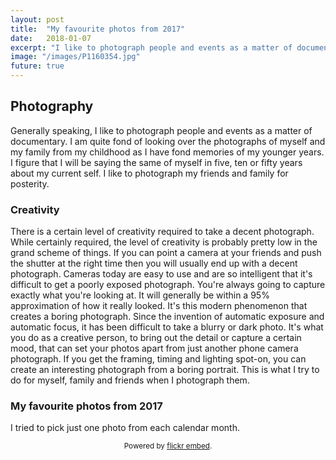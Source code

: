 ```yaml
---
layout: post
title:  "My favourite photos from 2017"
date:   2018-01-07
excerpt: "I like to photograph people and events as a matter of documentary"
image: "/images/P1160354.jpg"
future: true
---
```


## Photography
Generally speaking, I like to photograph people and events as a matter of documentary. I am quite fond of looking over the photographs of myself and my family from my childhood as I have fond memories of my younger years. I figure that I will be saying the same of myself in five, ten or fifty years about my current self. I like to photograph my friends and family for posterity.

### Creativity
There is a certain level of creativity required to take a decent photograph. While certainly required, the level of creativity is probably pretty low in the grand scheme of things. If you can point a camera at your friends and push the shutter at the right time then you will usually end up with a decent photograph. Cameras today are easy to use and are so intelligent that it's difficult to get a poorly exposed photograph. You're always going to capture exactly what you're looking at. It will generally be within a 95% approximation of how it really looked. It's this modern phenomenon that creates a boring photograph. Since the invention of automatic exposure and automatic focus, it has been difficult to take a blurry or dark photo. It's what you do as a creative person, to bring out the detail or capture a certain mood, that can set your photos apart from just another phone camera photograph. If you get the framing, timing and lighting spot-on, you can create an interesting photograph from a boring portrait. This is what I try to do for myself, family and friends when I photograph them.

### My favourite photos from 2017
I tried to pick just one photo from each calendar month.


<div id="flickrembed"></div><script src='https://flickrembed.com/embed_v2.js.php?source=flickr&layout=responsive&input=www.flickr.com/photos/53053017@N02/albums/72157661861480007&sort=5&by=album&theme=grid_right&scale=fit&limit=12&skin=default-light&autoplay=true'></script><small style="display: block; text-align: center; margin: 0 auto;">Powered by <a href="https://flickrembed.com">flickr embed</a>.</small>

